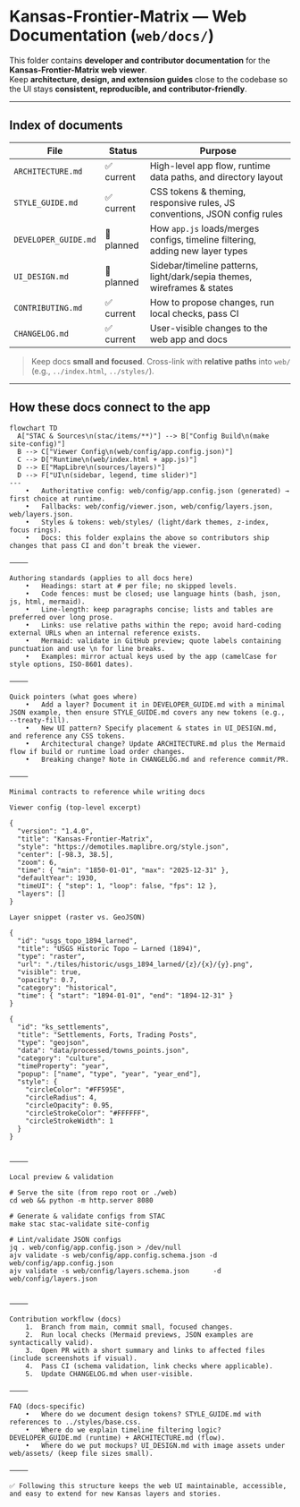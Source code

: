 # Kansas-Frontier-Matrix — Web Documentation (`web/docs/`)

This folder contains **developer and contributor documentation** for the **Kansas-Frontier-Matrix web viewer**.  
Keep **architecture, design, and extension guides** close to the codebase so the UI stays **consistent, reproducible, and contributor-friendly**.

---

## Index of documents

| File                | Status     | Purpose                                                                                |
|---------------------|------------|----------------------------------------------------------------------------------------|
| `ARCHITECTURE.md`   | ✅ current | High-level app flow, runtime data paths, and directory layout                          |
| `STYLE_GUIDE.md`    | ✅ current | CSS tokens & theming, responsive rules, JS conventions, JSON config rules              |
| `DEVELOPER_GUIDE.md`| 🚧 planned | How `app.js` loads/merges configs, timeline filtering, adding new layer types          |
| `UI_DESIGN.md`      | 🚧 planned | Sidebar/timeline patterns, light/dark/sepia themes, wireframes & states                |
| `CONTRIBUTING.md`   | ✅ current | How to propose changes, run local checks, pass CI                                      |
| `CHANGELOG.md`      | ✅ current | User-visible changes to the web app and docs                                           |

> Keep docs **small and focused**. Cross-link with **relative paths** into `web/` (e.g., `../index.html`, `../styles/`).

---

## How these docs connect to the app

```mermaid
flowchart TD
  A["STAC & Sources\n(stac/items/**)"] --> B["Config Build\n(make site-config)"]
  B --> C["Viewer Config\n(web/config/app.config.json)"]
  C --> D["Runtime\n(web/index.html + app.js)"]
  D --> E["MapLibre\n(sources/layers)"]
  D --> F["UI\n(sidebar, legend, time slider)"]
---
	•	Authoritative config: web/config/app.config.json (generated) → first choice at runtime.
	•	Fallbacks: web/config/viewer.json, web/config/layers.json, web/layers.json.
	•	Styles & tokens: web/styles/ (light/dark themes, z-index, focus rings).
	•	Docs: this folder explains the above so contributors ship changes that pass CI and don’t break the viewer.

⸻

Authoring standards (applies to all docs here)
	•	Headings: start at # per file; no skipped levels.
	•	Code fences: must be closed; use language hints (bash, json, js, html, mermaid).
	•	Line-length: keep paragraphs concise; lists and tables are preferred over long prose.
	•	Links: use relative paths within the repo; avoid hard-coding external URLs when an internal reference exists.
	•	Mermaid: validate in GitHub preview; quote labels containing punctuation and use \n for line breaks.
	•	Examples: mirror actual keys used by the app (camelCase for style options, ISO-8601 dates).

⸻

Quick pointers (what goes where)
	•	Add a layer? Document it in DEVELOPER_GUIDE.md with a minimal JSON example, then ensure STYLE_GUIDE.md covers any new tokens (e.g., --treaty-fill).
	•	New UI pattern? Specify placement & states in UI_DESIGN.md, and reference any CSS tokens.
	•	Architectural change? Update ARCHITECTURE.md plus the Mermaid flow if build or runtime load order changes.
	•	Breaking change? Note in CHANGELOG.md and reference commit/PR.

⸻

Minimal contracts to reference while writing docs

Viewer config (top-level excerpt)

{
  "version": "1.4.0",
  "title": "Kansas-Frontier-Matrix",
  "style": "https://demotiles.maplibre.org/style.json",
  "center": [-98.3, 38.5],
  "zoom": 6,
  "time": { "min": "1850-01-01", "max": "2025-12-31" },
  "defaultYear": 1930,
  "timeUI": { "step": 1, "loop": false, "fps": 12 },
  "layers": []
}

Layer snippet (raster vs. GeoJSON)

{
  "id": "usgs_topo_1894_larned",
  "title": "USGS Historic Topo — Larned (1894)",
  "type": "raster",
  "url": "./tiles/historic/usgs_1894_larned/{z}/{x}/{y}.png",
  "visible": true,
  "opacity": 0.7,
  "category": "historical",
  "time": { "start": "1894-01-01", "end": "1894-12-31" }
}

{
  "id": "ks_settlements",
  "title": "Settlements, Forts, Trading Posts",
  "type": "geojson",
  "data": "data/processed/towns_points.json",
  "category": "culture",
  "timeProperty": "year",
  "popup": ["name", "type", "year", "year_end"],
  "style": {
    "circleColor": "#FF595E",
    "circleRadius": 4,
    "circleOpacity": 0.95,
    "circleStrokeColor": "#FFFFFF",
    "circleStrokeWidth": 1
  }
}


⸻

Local preview & validation

# Serve the site (from repo root or ./web)
cd web && python -m http.server 8080

# Generate & validate configs from STAC
make stac stac-validate site-config

# Lint/validate JSON configs
jq . web/config/app.config.json > /dev/null
ajv validate -s web/config/app.config.schema.json -d web/config/app.config.json
ajv validate -s web/config/layers.schema.json      -d web/config/layers.json


⸻

Contribution workflow (docs)
	1.	Branch from main, commit small, focused changes.
	2.	Run local checks (Mermaid previews, JSON examples are syntactically valid).
	3.	Open PR with a short summary and links to affected files (include screenshots if visual).
	4.	Pass CI (schema validation, link checks where applicable).
	5.	Update CHANGELOG.md when user-visible.

⸻

FAQ (docs-specific)
	•	Where do we document design tokens? STYLE_GUIDE.md with references to ../styles/base.css.
	•	Where do we explain timeline filtering logic? DEVELOPER_GUIDE.md (runtime) + ARCHITECTURE.md (flow).
	•	Where do we put mockups? UI_DESIGN.md with image assets under web/assets/ (keep file sizes small).

⸻

✅ Following this structure keeps the web UI maintainable, accessible, and easy to extend for new Kansas layers and stories.

